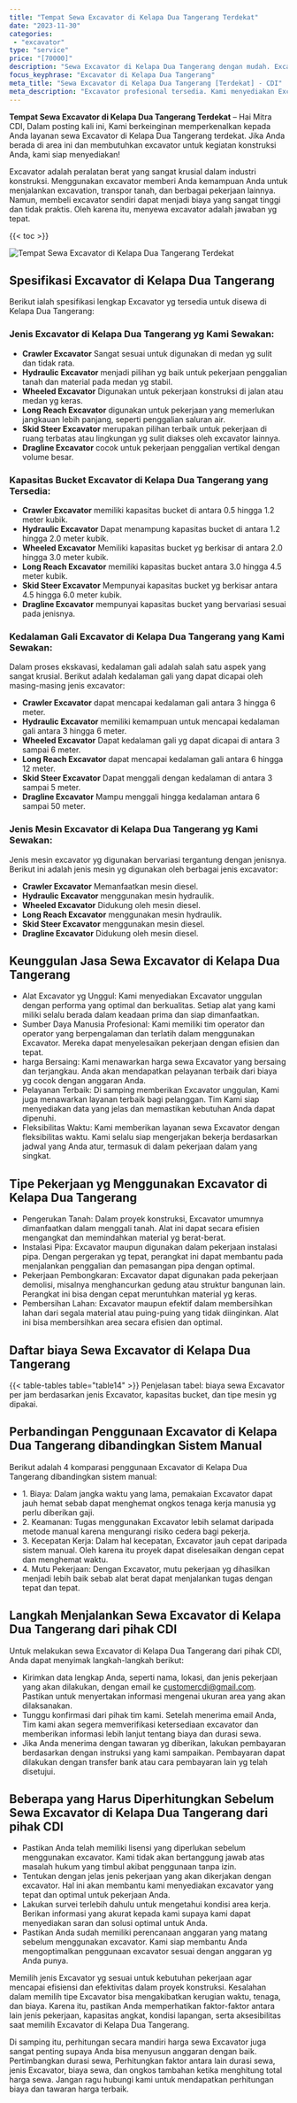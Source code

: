 ```yaml
---
title: "Tempat Sewa Excavator di Kelapa Dua Tangerang Terdekat"
date: "2023-11-30"
categories:
 - "excavator"
type: "service"
price: "[70000]"
description: "Sewa Excavator di Kelapa Dua Tangerang dengan mudah. Excavator unggulan untuk proyek pembangunan yang membutuhkan solusi tepat guna dengan performa optimal. Dapatkan informasi detail."
focus_keyphrase: "Excavator di Kelapa Dua Tangerang"
meta_title: "Sewa Excavator di Kelapa Dua Tangerang [Terdekat] - CDI"
meta_description: "Excavator profesional tersedia. Kami menyediakan Excavator berkualitas untuk mendukung produktivitas. Harga kompetitif tersedia."
---
```


**Tempat Sewa Excavator di Kelapa Dua Tangerang Terdekat** – Hai Mitra CDI, Dalam posting kali ini, Kami berkeinginan memperkenalkan kepada Anda layanan sewa Excavator di Kelapa Dua Tangerang terdekat. Jika Anda berada di area ini dan membutuhkan excavator untuk kegiatan konstruksi Anda, kami siap menyediakan!

Excavator adalah peralatan berat yang sangat krusial dalam industri konstruksi. Menggunakan excavator memberi Anda kemampuan Anda untuk menjalankan excavation, transpor tanah, dan berbagai pekerjaan lainnya. Namun, membeli excavator sendiri dapat menjadi biaya yang sangat tinggi dan tidak praktis. Oleh karena itu, menyewa excavator adalah jawaban yg tepat.

{{< toc >}}

![Tempat Sewa Excavator di Kelapa Dua Tangerang Terdekat](/images/excavator/excavator-29.jpg)

## Spesifikasi Excavator di Kelapa Dua Tangerang

Berikut ialah spesifikasi lengkap Excavator yg tersedia untuk disewa di Kelapa Dua Tangerang:

### Jenis Excavator di Kelapa Dua Tangerang yg Kami Sewakan:

*   **Crawler Excavator** Sangat sesuai untuk digunakan di medan yg sulit dan tidak rata.
*   **Hydraulic Excavator** menjadi pilihan yg baik untuk pekerjaan penggalian tanah dan material pada medan yg stabil.
*   **Wheeled Excavator** Digunakan untuk pekerjaan konstruksi di jalan atau medan yg keras.
*   **Long Reach Excavator** digunakan untuk pekerjaan yang memerlukan jangkauan lebih panjang, seperti penggalian saluran air.
*   **Skid Steer Excavator** merupakan pilihan terbaik untuk pekerjaan di ruang terbatas atau lingkungan yg sulit diakses oleh excavator lainnya.
*   **Dragline Excavator** cocok untuk pekerjaan penggalian vertikal dengan volume besar.

### Kapasitas Bucket Excavator di Kelapa Dua Tangerang yang Tersedia:

*   **Crawler Excavator** memiliki kapasitas bucket di antara 0.5 hingga 1.2 meter kubik.
*   **Hydraulic Excavator** Dapat menampung kapasitas bucket di antara 1.2 hingga 2.0 meter kubik.
*   **Wheeled Excavator** Memiliki kapasitas bucket yg berkisar di antara 2.0 hingga 3.0 meter kubik.
*   **Long Reach Excavator** memiliki kapasitas bucket antara 3.0 hingga 4.5 meter kubik.
*   **Skid Steer Excavator** Mempunyai kapasitas bucket yg berkisar antara 4.5 hingga 6.0 meter kubik.
*   **Dragline Excavator** mempunyai kapasitas bucket yang bervariasi sesuai pada jenisnya.

### Kedalaman Gali Excavator di Kelapa Dua Tangerang yang Kami Sewakan:

Dalam proses ekskavasi, kedalaman gali adalah salah satu aspek yang sangat krusial. Berikut adalah kedalaman gali yang dapat dicapai oleh masing-masing jenis excavator:

*   **Crawler Excavator** dapat mencapai kedalaman gali antara 3 hingga 6 meter.
*   **Hydraulic Excavator** memiliki kemampuan untuk mencapai kedalaman gali antara 3 hingga 6 meter.
*   **Wheeled Excavator** Dapat kedalaman gali yg dapat dicapai di antara 3 sampai 6 meter.
*   **Long Reach Excavator** dapat mencapai kedalaman gali antara 6 hingga 12 meter.
*   **Skid Steer Excavator** Dapat menggali dengan kedalaman di antara 3 sampai 5 meter.
*   **Dragline Excavator** Mampu menggali hingga kedalaman antara 6 sampai 50 meter.

### Jenis Mesin Excavator di Kelapa Dua Tangerang yg Kami Sewakan:

Jenis mesin excavator yg digunakan bervariasi tergantung dengan jenisnya. Berikut ini adalah jenis mesin yg digunakan oleh berbagai jenis excavator:

*   **Crawler Excavator** Memanfaatkan mesin diesel.
*   **Hydraulic Excavator** menggunakan mesin hydraulik.
*   **Wheeled Excavator** Didukung oleh mesin diesel.
*   **Long Reach Excavator** menggunakan mesin hydraulik.
*   **Skid Steer Excavator** menggunakan mesin diesel.
*   **Dragline Excavator** Didukung oleh mesin diesel.

## Keunggulan Jasa Sewa Excavator di Kelapa Dua Tangerang

*   Alat Excavator yg Unggul: Kami menyediakan Excavator unggulan dengan performa yang optimal dan berkualitas. Setiap alat yang kami miliki selalu berada dalam keadaan prima dan siap dimanfaatkan.
*   Sumber Daya Manusia Profesional: Kami memiliki tim operator dan operator yang berpengalaman dan terlatih dalam menggunakan Excavator. Mereka dapat menyelesaikan pekerjaan dengan efisien dan tepat.
*   harga Bersaing: Kami menawarkan harga sewa Excavator yang bersaing dan terjangkau. Anda akan mendapatkan pelayanan terbaik dari biaya yg cocok dengan anggaran Anda.
*   Pelayanan Terbaik: Di samping memberikan Excavator unggulan, Kami juga menawarkan layanan terbaik bagi pelanggan. Tim Kami siap menyediakan data yang jelas dan memastikan kebutuhan Anda dapat dipenuhi.
*   Fleksibilitas Waktu: Kami memberikan layanan sewa Excavator dengan fleksibilitas waktu. Kami selalu siap mengerjakan bekerja berdasarkan jadwal yang Anda atur, termasuk di dalam pekerjaan dalam yang singkat.

## Tipe Pekerjaan yg Menggunakan Excavator di Kelapa Dua Tangerang

*   Pengerukan Tanah: Dalam proyek konstruksi, Excavator umumnya dimanfaatkan dalam menggali tanah. Alat ini dapat secara efisien mengangkat dan memindahkan material yg berat-berat.
*   Instalasi Pipa: Excavator maupun digunakan dalam pekerjaan instalasi pipa. Dengan pergerakan yg tepat, perangkat ini dapat membantu pada menjalankan penggalian dan pemasangan pipa dengan optimal.
*   Pekerjaan Pembongkaran: Excavator dapat digunakan pada pekerjaan demolisi, misalnya menghancurkan gedung atau struktur bangunan lain. Perangkat ini bisa dengan cepat meruntuhkan material yg keras.
*   Pembersihan Lahan: Excavator maupun efektif dalam membersihkan lahan dari segala material atau puing-puing yang tidak diinginkan. Alat ini bisa membersihkan area secara efisien dan optimal.

## Daftar biaya Sewa Excavator di Kelapa Dua Tangerang

{{< table-tables table="table14" >}} Penjelasan tabel: biaya sewa Excavator per jam berdasarkan jenis Excavator, kapasitas bucket, dan tipe mesin yg dipakai. 

## Perbandingan Penggunaan Excavator di Kelapa Dua Tangerang dibandingkan Sistem Manual

Berikut adalah 4 komparasi penggunaan Excavator di Kelapa Dua Tangerang dibandingkan sistem manual:

*   1\. Biaya: Dalam jangka waktu yang lama, pemakaian Excavator dapat jauh hemat sebab dapat menghemat ongkos tenaga kerja manusia yg perlu diberikan gaji.
*   2\. Keamanan: Tugas menggunakan Excavator lebih selamat daripada metode manual karena mengurangi risiko cedera bagi pekerja.
*   3\. Kecepatan Kerja: Dalam hal kecepatan, Excavator jauh cepat daripada sistem manual. Oleh karena itu proyek dapat diselesaikan dengan cepat dan menghemat waktu.
*   4\. Mutu Pekerjaan: Dengan Excavator, mutu pekerjaan yg dihasilkan menjadi lebih baik sebab alat berat dapat menjalankan tugas dengan tepat dan tepat.

## Langkah Menjalankan Sewa Excavator di Kelapa Dua Tangerang dari pihak CDI

Untuk melakukan sewa Excavator di Kelapa Dua Tangerang dari pihak CDI, Anda dapat menyimak langkah-langkah berikut:

*   Kirimkan data lengkap Anda, seperti nama, lokasi, dan jenis pekerjaan yang akan dilakukan, dengan email ke customercdi@gmail.com. Pastikan untuk menyertakan informasi mengenai ukuran area yang akan dilaksanakan.
*   Tunggu konfirmasi dari pihak tim kami. Setelah menerima email Anda, Tim kami akan segera memverifikasi ketersediaan excavator dan memberikan informasi lebih lanjut tentang biaya dan durasi sewa.
*   Jika Anda menerima dengan tawaran yg diberikan, lakukan pembayaran berdasarkan dengan instruksi yang kami sampaikan. Pembayaran dapat dilakukan dengan transfer bank atau cara pembayaran lain yg telah disetujui.

## Beberapa yang Harus Diperhitungkan Sebelum Sewa Excavator di Kelapa Dua Tangerang dari pihak CDI

*   Pastikan Anda telah memiliki lisensi yang diperlukan sebelum menggunakan excavator. Kami tidak akan bertanggung jawab atas masalah hukum yang timbul akibat penggunaan tanpa izin.
*   Tentukan dengan jelas jenis pekerjaan yang akan dikerjakan dengan excavator. Hal ini akan membantu kami menyediakan excavator yang tepat dan optimal untuk pekerjaan Anda.
*   Lakukan survei terlebih dahulu untuk mengetahui kondisi area kerja. Berikan informasi yang akurat kepada kami supaya kami dapat menyediakan saran dan solusi optimal untuk Anda.
*   Pastikan Anda sudah memiliki perencanaan anggaran yang matang sebelum menggunakan excavator. Kami siap membantu Anda mengoptimalkan penggunaan excavator sesuai dengan anggaran yg Anda punya.

Memilih jenis Excavator yg sesuai untuk kebutuhan pekerjaan agar mencapai efisiensi dan efektivitas dalam proyek konstruksi. Kesalahan dalam memilih tipe Excavator bisa mengakibatkan kerugian waktu, tenaga, dan biaya. Karena itu, pastikan Anda memperhatikan faktor-faktor antara lain jenis pekerjaan, kapasitas angkat, kondisi lapangan, serta aksesibilitas saat memilih Excavator di Kelapa Dua Tangerang.

Di samping itu, perhitungan secara mandiri harga sewa Excavator juga sangat penting supaya Anda bisa menyusun anggaran dengan baik. Pertimbangkan durasi sewa, Perhitungkan faktor antara lain durasi sewa, jenis Excavator, biaya sewa, dan ongkos tambahan ketika menghitung total harga sewa. Jangan ragu hubungi kami untuk mendapatkan perhitungan biaya dan tawaran harga terbaik.